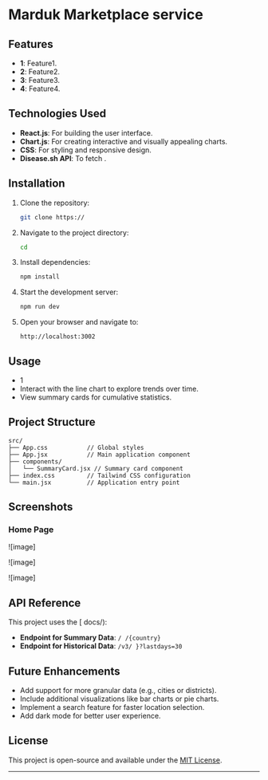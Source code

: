 # Marduk Marketplace service



## Features

- **1**: Feature1.
- **2**: Feature2.
- **3**: Feature3.
- **4**: Feature4.

## Technologies Used

- **React.js**: For building the user interface.
- **Chart.js**: For creating interactive and visually appealing charts.
- **CSS**: For styling and responsive design.
- **Disease.sh API**: To fetch  .

## Installation

1. Clone the repository:
   ```bash
   git clone https:// 
   ```

2. Navigate to the project directory:
   ```bash
   cd  
   ```

3. Install dependencies:
   ```bash
   npm install
   ```

4. Start the development server:
   ```bash
   npm run dev
   ```

5. Open your browser and navigate to:
   ```
   http://localhost:3002
   ```

## Usage

- 1
- Interact with the line chart to explore trends over time.
- View summary cards for cumulative statistics.

## Project Structure

```plaintext
src/
├── App.css           // Global styles
├── App.jsx           // Main application component
├── components/
│   └── SummaryCard.jsx // Summary card component
├── index.css         // Tailwind CSS configuration
└── main.jsx          // Application entry point
```

## Screenshots

### Home Page
![image] 


![image] 


![image] 



## API Reference

This project uses the [ docs/):

- **Endpoint for Summary Data**: `/ /{country}`
- **Endpoint for Historical Data**: `/v3/ }?lastdays=30`

## Future Enhancements

- Add support for more granular data (e.g., cities or districts).
- Include additional visualizations like bar charts or pie charts.
- Implement a search feature for faster location selection.
- Add dark mode for better user experience.

## License

This project is open-source and available under the [MIT License](LICENSE).

---
